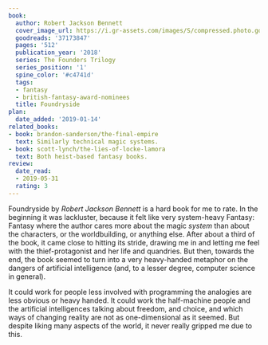 ```yaml
---
book:
  author: Robert Jackson Bennett
  cover_image_url: https://i.gr-assets.com/images/S/compressed.photo.goodreads.com/books/1520460880l/37173847._SY475_.jpg
  goodreads: '37173847'
  pages: '512'
  publication_year: '2018'
  series: The Founders Trilogy
  series_position: '1'
  spine_color: '#c4741d'
  tags:
  - fantasy
  - british-fantasy-award-nominees
  title: Foundryside
plan:
  date_added: '2019-01-14'
related_books:
- book: brandon-sanderson/the-final-empire
  text: Similarly technical magic systems.
- book: scott-lynch/the-lies-of-locke-lamora
  text: Both heist-based fantasy books.
review:
  date_read:
  - 2019-05-31
  rating: 3
---
```


Foundryside by *Robert Jackson Bennett* is a hard book for me to rate. In the beginning it was lackluster,
because it felt like very system-heavy Fantasy: Fantasy where the author cares more about the magic *system* than about
the characters, or the worldbuilding, or anything else. After about a third of the book, it came close to hitting its
stride, drawing me in and letting me feel with the thief-protagonist and her life and quandries. But then, towards the
end, the book seemed to turn into a very heavy-handed metaphor on the dangers of artificial intelligence (and, to a
lesser degree, computer science in general).

It could work for people less involved with programming the analogies are less obvious or heavy handed. It could work
the half-machine people and the artificial intelligences talking about freedom, and choice, and which ways of changing
reality are not as one-dimensional as it seemed. But despite liking many aspects of the world, it never really gripped
me due to this.
